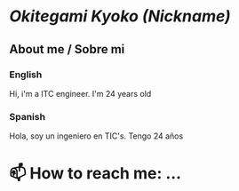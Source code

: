 # *Okitegami Kyoko (Nickname)*
## About me / Sobre mi
### English
Hi, i'm a ITC engineer.
I'm 24 years old

### Spanish
Hola, soy un ingeniero en TIC's.
Tengo 24 años 

# 📫 How to reach me: ...
<!--
**OkitegamiKyoko/OkitegamiKyoko** is a ✨ _special_ ✨ repository because its `README.md` (this file) appears on your GitHub profile.

Here are some ideas to get you started:

- 🔭 I’m currently working on ...
- 🌱 I’m currently learning ...
- 👯 I’m looking to collaborate on ...
- 🤔 I’m looking for help with ...
- 💬 Ask me about ...
- 📫 How to reach me: ...
- 😄 Pronouns: ...
- ⚡ Fun fact: ...
-->
